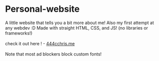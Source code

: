 # Personal-website
A little website that tells you a bit more about me! Also my first attempt at any webdev :D
Made with straight HTML, CSS, and JS! (no libraries or frameworks!)
<br>
<br>
check it out here ! - <a href="https://444cchris.me"> 444cchris.me</a>
<br>
<br>
Note that most ad blockers block custom fonts! 
